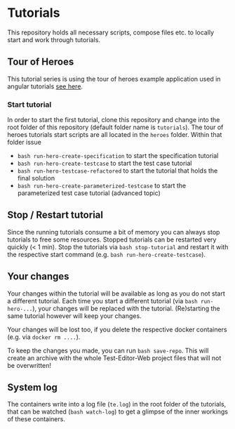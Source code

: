 # Tutorials

This repository holds all necessary scripts, compose files etc. to locally start and work through tutorials.

## Tour of Heroes

This tutorial series is using the tour of heroes example application used in angular tutorials [see here](https://angular.io/tutorial).

### Start tutorial

In order to start the first tutorial, clone this repository and change into the root folder of this repository (default folder name is `tutorials`).
The tour of heroes tutorials start scripts are all located in the `heroes` folder. Within that folder issue
* `bash run-hero-create-specification` to start the specification tutorial
* `bash run-hero-create-testcase` to start the test case tutorial
* `bash run-hero-testcase-refactored` to start the tutorial that holds the final solution
* `bash run-hero-create-parameterized-testcase` to start the parameterized test case tutorial (advanced topic)

## Stop / Restart tutorial

Since the running tutorials consume a bit of memory you can always stop tutorials to free some resources. Stopped tutorials can be restarted very quickly (< 1 min).
Stop the tutorials via `bash stop-tutorial` and restart it with the respective start command (e.g. `bash run-hero-create-testcase`).

## Your changes

Your changes within the tutorial will be available as long as you do not start a different tutorial. Each time you start a different tutorial (via `bash run-hero-...`), your changes will be replaced with
the tutorial. (Re)starting the same tutorial however will keep your changes.

Your changes will be lost too, if you delete the respective docker containers (e.g. via `docker rm ....`).

To keep the changes you made, you can run `bash save-repo`. This will create an archive with the whole Test-Editor-Web project files that will not be overwritten!

## System log

The containers write into a log file (`te.log`) in the root folder of the tutorials, that can be watched (`bash watch-log`) to get a glimpse of the inner workings of these containers.

